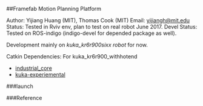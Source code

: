##Framefab Motion Planning Platform

Author: 		Yijiang Huang (MIT), Thomas Cook (MIT)
Email: 			yijiangh@mit.edu
Status:			Tested in Rviv env, plan to test on real robot June 2017.
Devel Status:	Tested on ROS-indigo (indigo-devel for depended package as well).

Development mainly on *kuka_kr6r900sixx robot* for now.

Catkin Dependencies:
For kuka_kr6r900_withhotend
- [industrial_core](http://wiki.ros.org/industrial_core)
- [kuka-experiemental](http://wiki.ros.org/kuka_experimental)

###launch


###Reference


[kuka-experimental]: https://github.com/ros-industrial/kuka_experimental
[kuka-experimental/kuka_kr10_support]: https://github.com/ros-industrial/kuka_experimental/tree/indigo-devel/kuka_kr10_support
[ROS-Industrial]: http://wiki.ros.org/Industrial
[ROS wiki-kuka-experimental]: http://wiki.ros.org/kuka_experimental
